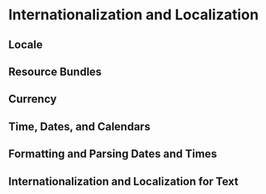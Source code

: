 # Internationalization and Localization
## Locale
## Resource Bundles
## Currency
## Time, Dates, and Calendars
## Formatting and Parsing Dates and Times
## Internationalization and Localization for Text
